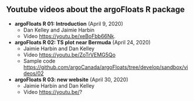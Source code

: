 ## Youtube videos about the argoFloats R package

* **argoFloats R 01: Introduction** (April 9, 2020)
    - Dan Kelley and Jaimie Harbin
    - Video https://youtu.be/xeBoFbb66Nk.
* **argoFloats R 02: TS plot near Bermuda** (April 24, 2020)
    - Jaimie Harbin and Dan Kelley
    - Video https://youtu.be/ZoTrVEMG5Qo
    - Sample code https://github.com/argoCanada/argoFloats/tree/develop/sandbox/videos/02
* **argoFloats R 03: new website** (April 30, 2020)
    - Jaimie Harbin and Dan Kelley
    - Video https://youtu.be/?

